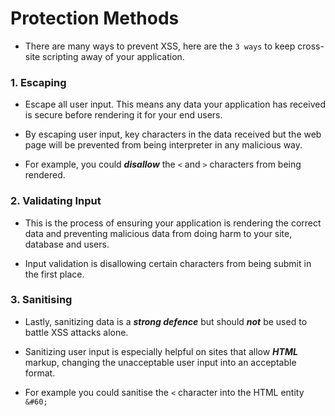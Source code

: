 # Protection Methods

- There are many ways to prevent XSS, here are the `3 ways` to keep cross-site scripting away of your application.

### 1. Escaping

- Escape all user input. This means any data your application has received is secure before rendering it for your end users. 

- By escaping user input, key characters in the data received but the web page will be prevented from being interpreter in any malicious way. 

- For example, you could ***disallow*** the `<` and `>` characters from being rendered.

### 2. Validating Input 

- This is the process of ensuring your application is rendering the correct data and preventing malicious data from doing harm to your site, database and users. 

- Input validation is disallowing certain characters from being submit in the first place.

### 3. Sanitising 

- Lastly, sanitizing data is a ***strong defence*** but should ***not*** be used to battle XSS attacks alone. 

- Sanitizing user input is especially helpful on sites that allow ***HTML*** markup, changing the unacceptable user input into an acceptable format. 

- For example you could sanitise the `<` character into the HTML entity `&#60;`
